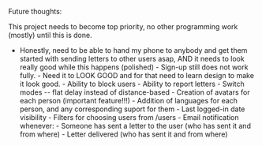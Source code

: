 Future thoughts:

This project needs to become top priority, no other programming work (mostly) until this is done.

- Honestly, need to be able to hand my phone to anybody and get them started with sending letters to other users asap, AND it needs to look really good while this happens (polished) - Sign-up still does not work fully. - Need it to LOOK GOOD and for that need to learn design to make it look good. - Ability to block users - Ability to report letters - Switch modes -- flat delay instead of distance-based - Creation of avatars for each person (important feature!!!) - Addition of languages for each person, and any corresponding suport for them - Last logged-in date visibility - Filters for choosing users from /users - Email notification whenever: - Someone has sent a letter to the user (who has sent it and from where) - Letter delivered (who has sent it and from where)
